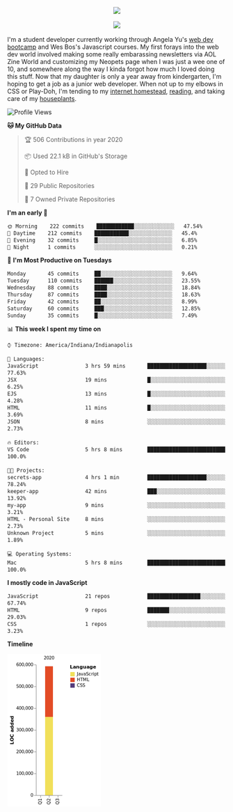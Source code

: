 <p align="center"><img src="https://i.imgur.com/wJsitMz.gif"></p>
<p align="center">
<img src="https://i.imgur.com/yc24RM2.png" width="400">
</p>

I'm a student developer currently working through Angela Yu's [web dev bootcamp](https://www.udemy.com/course/the-complete-web-development-bootcamp/) and Wes Bos's Javascript courses. My first forays into the web dev world involved making some really embarassing newsletters via AOL Zine World and customizing my Neopets page when I was just a wee one of 10, and somewhere along the way I kinda forgot how much I loved doing this stuff. Now that my daughter is only a year away from kindergarten, I'm hoping to get a job as a junior web developer. When not up to my elbows in CSS or Play-Doh, I'm tending to my [internet homestead](https://jennymikac.dev), [reading](https://www.goodreads.com/user/show/63139573-jenny-mikac), and taking care of my [houseplants](https://www.notion.so/codexvitae/Houseplants-3b1370377d9845dc8166373f166224b3).

<!--START_SECTION:waka-->
![Profile Views](http://img.shields.io/badge/Profile%20Views-72-blue)

**🐱 My GitHub Data** 

> 🏆 506 Contributions in year 2020
 > 
> 📦 Used 22.1 kB in GitHub's Storage 
 > 
> 💼 Opted to Hire
 > 
> 📜 29 Public Repositories 
 > 
> 🔑 7 Owned Private Repositories 

**I'm an early 🐤** 

```text
🌞 Morning    222 commits    ████████████░░░░░░░░░░░░░   47.54% 
🌆 Daytime    212 commits    ███████████░░░░░░░░░░░░░░   45.4% 
🌃 Evening    32 commits     █░░░░░░░░░░░░░░░░░░░░░░░░   6.85% 
🌙 Night      1 commits      ░░░░░░░░░░░░░░░░░░░░░░░░░   0.21%

```
📅 **I'm Most Productive on Tuesdays** 

```text
Monday       45 commits     ██░░░░░░░░░░░░░░░░░░░░░░░   9.64% 
Tuesday      110 commits    ██████░░░░░░░░░░░░░░░░░░░   23.55% 
Wednesday    88 commits     ████░░░░░░░░░░░░░░░░░░░░░   18.84% 
Thursday     87 commits     ████░░░░░░░░░░░░░░░░░░░░░   18.63% 
Friday       42 commits     ██░░░░░░░░░░░░░░░░░░░░░░░   8.99% 
Saturday     60 commits     ███░░░░░░░░░░░░░░░░░░░░░░   12.85% 
Sunday       35 commits     █░░░░░░░░░░░░░░░░░░░░░░░░   7.49%

```


📊 **This week I spent my time on** 

```text
⌚︎ Timezone: America/Indiana/Indianapolis

💬 Languages: 
JavaScript               3 hrs 59 mins       ███████████████████░░░░░░   77.63% 
JSX                      19 mins             █░░░░░░░░░░░░░░░░░░░░░░░░   6.25% 
EJS                      13 mins             █░░░░░░░░░░░░░░░░░░░░░░░░   4.28% 
HTML                     11 mins             █░░░░░░░░░░░░░░░░░░░░░░░░   3.69% 
JSON                     8 mins              ░░░░░░░░░░░░░░░░░░░░░░░░░   2.73%

🔥 Editors: 
VS Code                  5 hrs 8 mins        █████████████████████████   100.0%

🐱‍💻 Projects: 
secrets-app              4 hrs 1 min         ███████████████████░░░░░░   78.24% 
keeper-app               42 mins             ███░░░░░░░░░░░░░░░░░░░░░░   13.92% 
my-app                   9 mins              ░░░░░░░░░░░░░░░░░░░░░░░░░   3.21% 
HTML - Personal Site     8 mins              ░░░░░░░░░░░░░░░░░░░░░░░░░   2.73% 
Unknown Project          5 mins              ░░░░░░░░░░░░░░░░░░░░░░░░░   1.89%

💻 Operating Systems: 
Mac                      5 hrs 8 mins        █████████████████████████   100.0%

```

**I mostly code in JavaScript** 

```text
JavaScript               21 repos            █████████████████░░░░░░░░   67.74% 
HTML                     9 repos             ███████░░░░░░░░░░░░░░░░░░   29.03% 
CSS                      1 repos             ░░░░░░░░░░░░░░░░░░░░░░░░░   3.23%

```


**Timeline**

![Chart not found](https://github.com/maudlinmandrake/maudlinmandrake/blob/master/charts/bar_graph.png) 


<!--END_SECTION:waka-->
